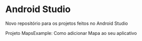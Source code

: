 # Android Studio

Novo repositório para os projetos feitos no Android Studio

Projeto MapsExample: Como adicionar Mapa ao seu aplicativo
